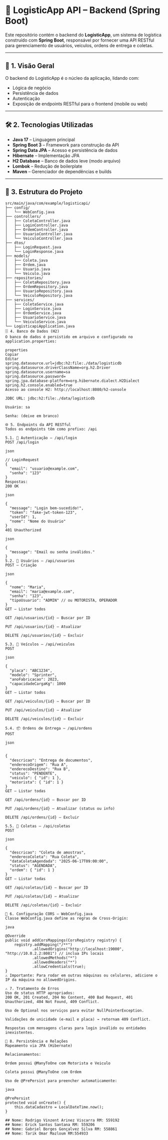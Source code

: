 # 🚀 LogisticApp API – Backend (Spring Boot)

Este repositório contém o backend do **LogisticApp**, um sistema de logística construído com **Spring Boot**, responsável por fornecer uma API RESTful para gerenciamento de usuários, veículos, ordens de entrega e coletas.

---

## 🧠 1. Visão Geral

O backend do LogisticApp é o núcleo da aplicação, lidando com:

- Lógica de negócio
- Persistência de dados
- Autenticação
- Exposição de endpoints RESTful para o frontend (mobile ou web)

---

## 🛠️ 2. Tecnologias Utilizadas

- **Java 17** – Linguagem principal
- **Spring Boot 3** – Framework para construção da API
- **Spring Data JPA** – Acesso e persistência de dados
- **Hibernate** – Implementação JPA
- **H2 Database** – Banco de dados leve (modo arquivo)
- **Lombok** – Redução de boilerplate
- **Maven** – Gerenciador de dependências e builds

---

## 📁 3. Estrutura do Projeto

```plaintext
src/main/java/com/example/logisticapi/
├── config/
│   └── WebConfig.java
├── controllers/
│   ├── ColetaController.java
│   ├── LoginController.java
│   ├── OrdemController.java
│   ├── UsuarioController.java
│   └── VeiculoController.java
├── dtos/
│   ├── LoginRequest.java
│   └── LoginResponse.java
├── models/
│   ├── Coleta.java
│   ├── Ordem.java
│   ├── Usuario.java
│   └── Veiculo.java
├── repositories/
│   ├── ColetaRepository.java
│   ├── OrdemRepository.java
│   ├── UsuarioRepository.java
│   └── VeiculoRepository.java
├── services/
│   ├── ColetaService.java
│   ├── LoginService.java
│   ├── OrdemService.java
│   ├── UsuarioService.java
│   └── VeiculoService.java
└── LogisticapiApplication.java
🗄️ 4. Banco de Dados (H2)
O banco de dados é persistido em arquivo e configurado no application.properties:

properties
Copiar
Editar
spring.datasource.url=jdbc:h2:file:./data/logisticdb
spring.datasource.driverClassName=org.h2.Driver
spring.datasource.username=sa
spring.datasource.password=
spring.jpa.database-platform=org.hibernate.dialect.H2Dialect
spring.h2.console.enabled=true
Acesso ao console H2: http://localhost:8080/h2-console

JDBC URL: jdbc:h2:file:./data/logisticdb

Usuário: sa

Senha: (deixe em branco)

🌐 5. Endpoints da API RESTful
Todos os endpoints têm como prefixo: /api

5.1. 🔐 Autenticação – /api/login
POST /api/login

json

// LoginRequest
{
  "email": "usuario@example.com",
  "senha": "123"
}
Respostas:
200 OK

json

{
  "message": "Login bem-sucedido!",
  "token": "fake-jwt-token-123",
  "userId": 1,
  "nome": "Nome do Usuário"
}
401 Unauthorized

json

{
  "message": "Email ou senha inválidos."
}
5.2. 👤 Usuários – /api/usuarios
POST – Criação

json

{
  "nome": "Maria",
  "email": "maria@example.com",
  "senha": "123",
  "tipoUsuario": "ADMIN" // ou MOTORISTA, OPERADOR
}
GET – Listar todos

GET /api/usuarios/{id} – Buscar por ID

PUT /api/usuarios/{id} – Atualizar

DELETE /api/usuarios/{id} – Excluir

5.3. 🚗 Veículos – /api/veiculos
POST

json

{
  "placa": "ABC1234",
  "modelo": "Sprinter",
  "anoFabricacao": 2023,
  "capacidadeCargaKg": 1000
}
GET – Listar todos

GET /api/veiculos/{id} – Buscar por ID

PUT /api/veiculos/{id} – Atualizar

DELETE /api/veiculos/{id} – Excluir

5.4. 📦 Ordens de Entrega – /api/ordens
POST

json


{
  "descricao": "Entrega de documentos",
  "enderecoOrigem": "Rua A",
  "enderecoDestino": "Rua B",
  "status": "PENDENTE",
  "veiculo": { "id": 1 },
  "motorista": { "id": 1 }
}
GET – Listar todas

GET /api/ordens/{id} – Buscar por ID

PUT /api/ordens/{id} – Atualizar (status ou info)

DELETE /api/ordens/{id} – Excluir

5.5. 📍 Coletas – /api/coletas
POST

json

{
  "descricao": "Coleta de amostras",
  "enderecoColeta": "Rua Coleta",
  "dataColetaAgendada": "2025-06-17T09:00:00",
  "status": "AGENDADA",
  "ordem": { "id": 1 }
}
GET – Listar todas

GET /api/coletas/{id} – Buscar por ID

PUT /api/coletas/{id} – Atualizar

DELETE /api/coletas/{id} – Excluir

🔄 6. Configuração CORS – WebConfig.java
Classe WebConfig.java define as regras de Cross-Origin:

java

@Override
public void addCorsMappings(CorsRegistry registry) {
    registry.addMapping("/**")
            .allowedOrigins("http://localhost:19000", "http://10.0.2.2:8081") // inclua IPs locais
            .allowedMethods("*")
            .allowedHeaders("*")
            .allowCredentials(true);
}
⚠️ Importante: Para rodar em outras máquinas ou celulares, adicione o IP da máquina no allowedOrigins.

⚠️ 7. Tratamento de Erros
Uso de status HTTP apropriados:
200 OK, 201 Created, 204 No Content, 400 Bad Request, 401 Unauthorized, 404 Not Found, 409 Conflict.

Uso de Optional nos serviços para evitar NullPointerException.

Validações de unicidade (e-mail e placa) → retornam 409 Conflict.

Respostas com mensagens claras para login inválido ou entidades inexistentes.

💾 8. Persistência e Relações
Mapeamento via JPA (Hibernate)

Relacionamentos:

Ordem possui @ManyToOne com Motorista e Veiculo

Coleta possui @ManyToOne com Ordem

Uso de @PrePersist para preencher automaticamente:

java

@PrePersist
protected void onCreate() {
    this.dataCadastro = LocalDateTime.now();
}

## Nome: Rodrigo Vinzent Arinez Viscarra RM: 559192
## Nome: Erick Santos Santana RM: 559206
## Nome: Gabriel Borges Gonçalvez Silva RM: 558861
## Nome: Tarik Omar Mazloum RM:554933
